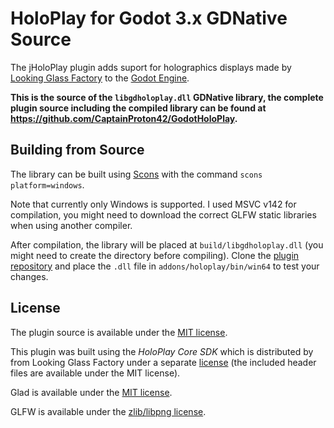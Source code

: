 # HoloPlay for Godot 3.x GDNative Source

The jHoloPlay plugin adds suport for holographics displays made by [Looking Glass Factory](https://lookingglassfactory.com/) to the [Godot Engine](https://godotengine.org/).

**This is the source of the `libgdholoplay.dll` GDNative library, the complete plugin source including the compiled library can be found at https://github.com/CaptainProton42/GodotHoloPlay.**

## Building from Source

The library can be built using [Scons](https://scons.org/) with the command `scons platform=windows`.

Note that currently only Windows is supported. I used MSVC v142 for compilation, you might need to download the correct GLFW static libraries when using another compiler.

After compilation, the library will be placed at `build/libgdholoplay.dll` (you might need to create the directory before compiling). Clone the [plugin repository](https://github.com/CaptainProton42/GodotHoloPlay) and place the `.dll` file in `addons/holoplay/bin/win64` to test your changes.

## License

The plugin source is available under the [MIT license](LICENSE.md).

This plugin was built using the *HoloPlay Core SDK* which is distributed by from Looking Glass Factory under a separate [license](HoloPlayCore/LICENSE.md) (the included header files are available under the MIT license).

Glad is available under the [MIT license](glad/LICENSE.md).

GLFW is available under the [zlib/libpng license](glfw/LICENSE.md).